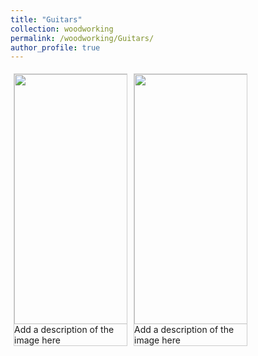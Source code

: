 ```yaml
---
title: "Guitars"
collection: woodworking
permalink: /woodworking/Guitars/
author_profile: true
---
```


<html>
<head>
<style>
div.gallery {
  margin: 5px;
  border: 1px solid #ccc;
  float: left;
  width: 180px;
}

div.gallery:hover {
  border: 1px solid #777;
}

div.gallery img {
  width: 100%;
  height: auto;
}

div.desc {
  padding: 15px;
  text-align: center;
}
</style>
</head>
<body>


<div class="gallery">
  <a target="_blank" href="http://malachycampbell.github.io/images/G10.jpeg">
    <img src="http://malachycampbell.github.io/images/G10.jpeg" alt="" width="600" height="400">
  </a>
  <div class="desc">Add a description of the image here</div>
</div>

<div class="gallery">
  <a target="_blank" href="http://malachycampbell.github.io/images/G1.jpeg">
    <img src="http://malachycampbell.github.io/images/G10.jpeg" alt="" width="600" height="400">
  </a>
  <div class="desc">Add a description of the image here</div>
</div>
